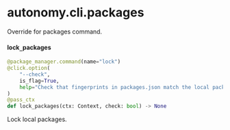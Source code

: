 <a id="autonomy.cli.packages"></a>

# autonomy.cli.packages

Override for packages command.

<a id="autonomy.cli.packages.lock_packages"></a>

#### lock`_`packages

```python
@package_manager.command(name="lock")
@click.option(
    "--check",
    is_flag=True,
    help="Check that fingerprints in packages.json match the local packages",
)
@pass_ctx
def lock_packages(ctx: Context, check: bool) -> None
```

Lock local packages.

